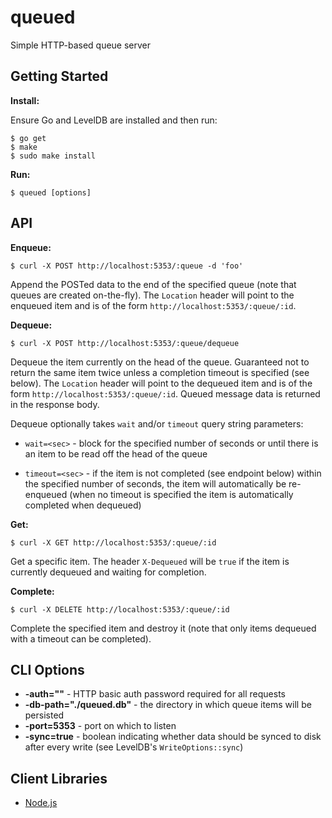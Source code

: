 # queued

Simple HTTP-based queue server

## Getting Started

**Install:**

Ensure Go and LevelDB are installed and then run:

    $ go get
    $ make
    $ sudo make install

**Run:**

    $ queued [options]

## API

**Enqueue:**

    $ curl -X POST http://localhost:5353/:queue -d 'foo'

Append the POSTed data to the end of the specified queue (note that queues are created on-the-fly).  The `Location` header will point to the enqueued item and is of the form `http://localhost:5353/:queue/:id`.

**Dequeue:**

    $ curl -X POST http://localhost:5353/:queue/dequeue

Dequeue the item currently on the head of the queue.  Guaranteed not to return the same item twice unless a completion timeout is specified (see below).  The `Location` header will point to the dequeued item and is of the form `http://localhost:5353/:queue/:id`.  Queued message data is returned in the response body.

Dequeue optionally takes `wait` and/or `timeout` query string parameters:

* `wait=<sec>` - block for the specified number of seconds or until there is an item to be read
off the head of the queue

* `timeout=<sec>` - if the item is not completed (see endpoint below) within the specified number of seconds, the item will automatically be re-enqueued (when no timeout is specified the item is automatically completed when dequeued)

**Get:**

    $ curl -X GET http://localhost:5353/:queue/:id

Get a specific item.  The header `X-Dequeued` will be `true` if the item is currently dequeued and waiting for completion.

**Complete:**

    $ curl -X DELETE http://localhost:5353/:queue/:id

Complete the specified item and destroy it (note that only items dequeued with a timeout can be completed).

## CLI Options

* **-auth=""** - HTTP basic auth password required for all requests
* **-db-path="./queued.db"** - the directory in which queue items will be persisted
* **-port=5353** - port on which to listen
* **-sync=true** - boolean indicating whether data should be synced to disk after every write (see LevelDB's `WriteOptions::sync`)

## Client Libraries

* [Node.js](http://github.com/scttnlsn/node-queued)